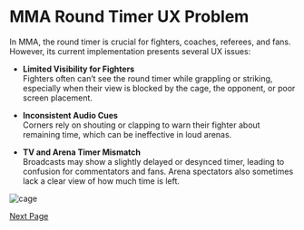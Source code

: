# MMA Round Timer UX Problem

In MMA, the round timer is crucial for fighters, coaches, referees, and fans. However, its current implementation presents several UX issues:

- **Limited Visibility for Fighters**  
  Fighters often can’t see the round timer while grappling or striking, especially when their view is blocked by the cage, the opponent, or poor screen placement.

- **Inconsistent Audio Cues**  
  Corners rely on shouting or clapping to warn their fighter about remaining time, which can be ineffective in loud arenas.

- **TV and Arena Timer Mismatch**  
  Broadcasts may show a slightly delayed or desynced timer, leading to confusion for commentators and fans. Arena spectators also sometimes lack a clear view of how much time is left.

![cage](https://github.com/user-attachments/assets/111678d4-89c2-4821-8dc9-ffc865c0ac07)


[Next Page](Solution.md)
